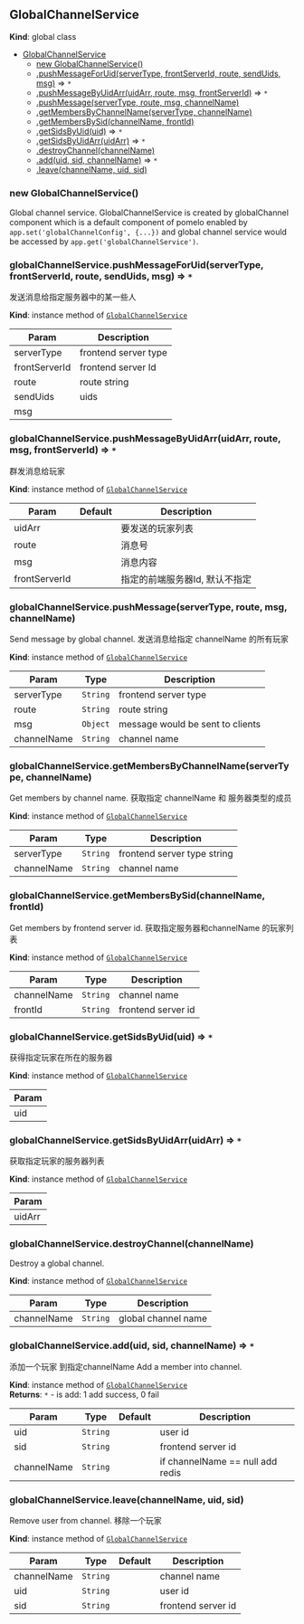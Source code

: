 <a name="GlobalChannelService"></a>

## GlobalChannelService
**Kind**: global class  

* [GlobalChannelService](#GlobalChannelService)
    * [new GlobalChannelService()](#new_GlobalChannelService_new)
    * [.pushMessageForUid(serverType, frontServerId, route, sendUids, msg)](#GlobalChannelService+pushMessageForUid) ⇒ <code>\*</code>
    * [.pushMessageByUidArr(uidArr, route, msg, frontServerId)](#GlobalChannelService+pushMessageByUidArr) ⇒ <code>\*</code>
    * [.pushMessage(serverType, route, msg, channelName)](#GlobalChannelService+pushMessage)
    * [.getMembersByChannelName(serverType, channelName)](#GlobalChannelService+getMembersByChannelName)
    * [.getMembersBySid(channelName, frontId)](#GlobalChannelService+getMembersBySid)
    * [.getSidsByUid(uid)](#GlobalChannelService+getSidsByUid) ⇒ <code>\*</code>
    * [.getSidsByUidArr(uidArr)](#GlobalChannelService+getSidsByUidArr) ⇒ <code>\*</code>
    * [.destroyChannel(channelName)](#GlobalChannelService+destroyChannel)
    * [.add(uid, sid, channelName)](#GlobalChannelService+add) ⇒ <code>\*</code>
    * [.leave(channelName, uid, sid)](#GlobalChannelService+leave)

<a name="new_GlobalChannelService_new"></a>

### new GlobalChannelService()
Global channel service.
GlobalChannelService is created by globalChannel component which is a default
component of pomelo enabled by `app.set('globalChannelConfig', {...})`
and global channel service would be accessed by
`app.get('globalChannelService')`.

<a name="GlobalChannelService+pushMessageForUid"></a>

### globalChannelService.pushMessageForUid(serverType, frontServerId, route, sendUids, msg) ⇒ <code>\*</code>
发送消息给指定服务器中的某一些人

**Kind**: instance method of [<code>GlobalChannelService</code>](#GlobalChannelService)  

| Param | Description |
| --- | --- |
| serverType | frontend server type |
| frontServerId | frontend server Id |
| route | route string |
| sendUids | uids |
| msg |  |

<a name="GlobalChannelService+pushMessageByUidArr"></a>

### globalChannelService.pushMessageByUidArr(uidArr, route, msg, frontServerId) ⇒ <code>\*</code>
群发消息给玩家

**Kind**: instance method of [<code>GlobalChannelService</code>](#GlobalChannelService)  

| Param | Default | Description |
| --- | --- | --- |
| uidArr |  | 要发送的玩家列表 |
| route |  | 消息号 |
| msg |  | 消息内容 |
| frontServerId | <code></code> | 指定的前端服务器Id, 默认不指定 |

<a name="GlobalChannelService+pushMessage"></a>

### globalChannelService.pushMessage(serverType, route, msg, channelName)
Send message by global channel.
 发送消息给指定 channelName 的所有玩家

**Kind**: instance method of [<code>GlobalChannelService</code>](#GlobalChannelService)  

| Param | Type | Description |
| --- | --- | --- |
| serverType | <code>String</code> | frontend server type |
| route | <code>String</code> | route string |
| msg | <code>Object</code> | message would be sent to clients |
| channelName | <code>String</code> | channel name |

<a name="GlobalChannelService+getMembersByChannelName"></a>

### globalChannelService.getMembersByChannelName(serverType, channelName)
Get members by channel name.
获取指定 channelName 和 服务器类型的成员

**Kind**: instance method of [<code>GlobalChannelService</code>](#GlobalChannelService)  

| Param | Type | Description |
| --- | --- | --- |
| serverType | <code>String</code> | frontend server type string |
| channelName | <code>String</code> | channel name |

<a name="GlobalChannelService+getMembersBySid"></a>

### globalChannelService.getMembersBySid(channelName, frontId)
Get members by frontend server id.
获取指定服务器和channelName 的玩家列表

**Kind**: instance method of [<code>GlobalChannelService</code>](#GlobalChannelService)  

| Param | Type | Description |
| --- | --- | --- |
| channelName | <code>String</code> | channel name |
| frontId | <code>String</code> | frontend server id |

<a name="GlobalChannelService+getSidsByUid"></a>

### globalChannelService.getSidsByUid(uid) ⇒ <code>\*</code>
获得指定玩家在所在的服务器

**Kind**: instance method of [<code>GlobalChannelService</code>](#GlobalChannelService)  

| Param |
| --- |
| uid | 

<a name="GlobalChannelService+getSidsByUidArr"></a>

### globalChannelService.getSidsByUidArr(uidArr) ⇒ <code>\*</code>
获取指定玩家的服务器列表

**Kind**: instance method of [<code>GlobalChannelService</code>](#GlobalChannelService)  

| Param |
| --- |
| uidArr | 

<a name="GlobalChannelService+destroyChannel"></a>

### globalChannelService.destroyChannel(channelName)
Destroy a global channel.

**Kind**: instance method of [<code>GlobalChannelService</code>](#GlobalChannelService)  

| Param | Type | Description |
| --- | --- | --- |
| channelName | <code>String</code> | global channel name |

<a name="GlobalChannelService+add"></a>

### globalChannelService.add(uid, sid, channelName) ⇒ <code>\*</code>
添加一个玩家 到指定channelName
Add a member into channel.

**Kind**: instance method of [<code>GlobalChannelService</code>](#GlobalChannelService)  
**Returns**: <code>\*</code> - is add: 1 add success, 0 fail  

| Param | Type | Default | Description |
| --- | --- | --- | --- |
| uid | <code>String</code> |  | user id |
| sid | <code>String</code> |  | frontend server id |
| channelName | <code>String</code> | <code></code> | if channelName == null add redis |

<a name="GlobalChannelService+leave"></a>

### globalChannelService.leave(channelName, uid, sid)
Remove user from channel.
移除一个玩家

**Kind**: instance method of [<code>GlobalChannelService</code>](#GlobalChannelService)  

| Param | Type | Default | Description |
| --- | --- | --- | --- |
| channelName | <code>String</code> | <code></code> | channel name |
| uid | <code>String</code> |  | user id |
| sid | <code>String</code> |  | frontend server id |
